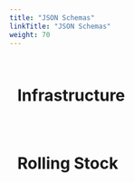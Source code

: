 ```yaml
---
title: "JSON Schemas"
linkTitle: "JSON Schemas"
weight: 70
---
```


<!-- Include from a free CDN -->
<script src="https://cdn.rawgit.com/caldwell/renderjson/master/renderjson.js"></script>

<!-- Element where the list will be created -->
<div id="container"><h1>Infrastructure</h1></div>

<script>
    // The JSObject that you want to render
var infra = {};
    tmp = $.ajax({
        url: "/osrd-website/schemas/infra_schema.json",
        async: false,
        dataType: 'json',
        success: function(data) {
            infra = data;
        }
    });
    // Render toggable list in the container element
    document.getElementById("container").appendChild(
        renderjson(infra)
    );
</script>

<!-- Element where the list will be created -->
<div id="container2"><h1>Rolling Stock</h1></div>

<script>
    // The JSObject that you want to render
var rolling_stock = {};
    tmp = $.ajax({
        url: "/osrd-website/schemas/rolling_stock_schema.json",
        async: false,
        dataType: 'json',
        success: function(data) {
            rolling_stock = data;
        }
    });
    // Render toggable list in the container element
    document.getElementById("container2").appendChild(
        renderjson(rolling_stock)
    );
</script>

<style>
#container, #container2 {
	text-shadow: none;
	background:;
	padding: 1em;
}

.renderjson a {
	text-decoration: none;
}

.renderjson .disclosure {
	color: #aa026d;
	font-size: 150%;
}

.renderjson .syntax {
	color: grey;
}

.renderjson .string {
	color: black;
}

.renderjson .number {
	color: cyan;
}

.renderjson .boolean {
	color: plum;
}

.renderjson .key {
	color: #aa026d;
}

.renderjson .keyword {
	color: lightgoldenrodyellow;
}

.renderjson .object.syntax {
	color: lightseagreen;
}

.renderjson .array.syntax {
	color: lightsalmon;
}
</style>
